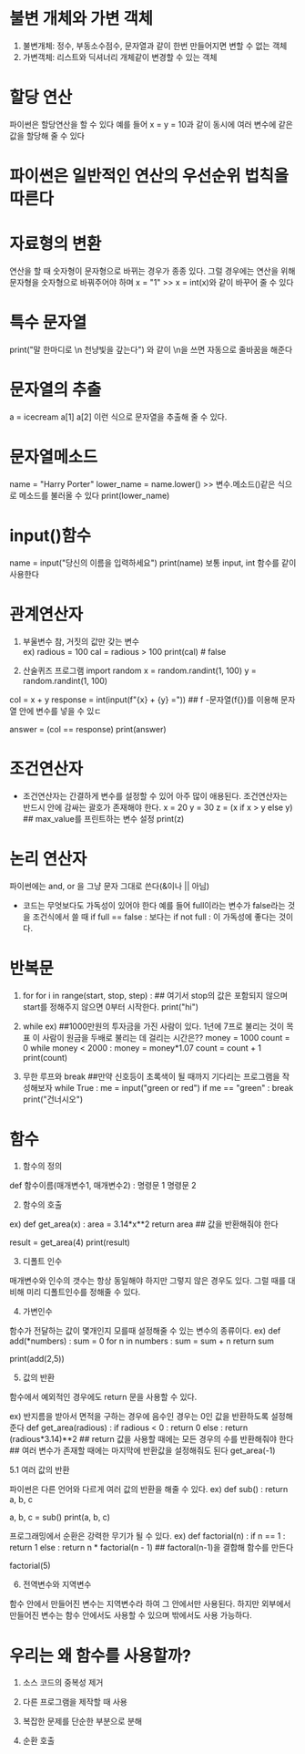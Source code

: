 # 불변 개체와 가변 객체

1. 불변개체: 정수, 부동소수점수, 문자열과 같이 한번 만들어지면 변할 수 없는 객체
2. 가변객체: 리스트와 딕셔너리 개체같이 변경할 수 있는 객체

# 할당 연산

파이썬은 할당연산을 할 수 있다 예를 들어 x = y = 10과 같이 동시에 여러 변수에 같은 값을 할당해 줄 수 있다

# 파이썬은 일반적인 연산의 우선순위 법칙을 따른다

# 자료형의 변환

연산을 할 때 숫자형이 문자형으로 바뀌는 경우가 종종 있다. 그럴 경우에는 연산을 위해 문자형을 숫자형으로 바꿔주어야 하며 
x = "1" >> x = int(x)와 같이 바꾸어 줄 수 있다

# 특수 문자열
print("말 한마디로 \n 천냥빛을 갚는다") 와 같이 \n을 쓰면 자동으로 줄바꿈을 해준다

# 문자열의 추출
a = icecream 
a[1]
a[2] 이런 식으로 문자열을 추출해 줄 수 있다.

# 문자열메소드
name = "Harry Porter"
lower_name = name.lower() >> 변수.메소드()같은 식으로 메소드를 불러올 수 있다
print(lower_name) 

# input()함수
name = input("당신의 이름을 입력하세요")
print(name)
보통 input, int 함수를 같이 사용한다

# 관계연산자

1. 부울변수
참, 거짓의 값만 갖는 변수                
ex) radious = 100
cal = radious > 100
print(cal) # false

2. 산술퀴즈 프로그램
import random
x = random.randint(1, 100)
y = random.randint(1, 100)

col = x + y
response = int(input(f"{x} + {y} ="))  ## f -문자열(f{})를 이용해 문자열 안에 변수를 넣을 수 있ㄷ

answer = (col == response)
print(answer)

# 조건연산자

- 조건연산자는 간결하게 변수를 설정할 수 있어 아주 많이 애용된다.
  조건연산자는 반드시 안에 감싸는 괄호가 존재해야 한다.
x = 20
y = 30
z = (x if x > y else y)  ## max_value를 프린트하는 변수 설정
print(z)

# 논리 연산자

파이썬에는 and, or 을 그냥 문자 그대로 쓴다(&이나 || 아님)

- 코드는 무엇보다도 가독성이 있어야 한다
예를 들어 full이라는 변수가 false라는 것을 조건식에서 쓸 때 
if full == false : 보다는
if not full : 이 가독성에 좋다는 것이다.

# 반복문

1. for
for i in range(start, stop, step) :  ## 여기서 stop의 값은 포함되지 않으며 start를 정해주지 않으면 0부터 시작한다.
   print("hi")
   
2. while
ex) ##1000만원의 투자금을 가진 사람이 있다. 1년에 7프로 불리는 것이 목표 이 사람이 원금을 두배로 불리는 데 걸리는 시간은??
money = 1000
count = 0
while money < 2000 :
    money = money*1.07
    count = count + 1
print(count)

3. 무한 루프와 break
##만약 신호등이 초록색이 될 때까지 기다리는 프로그램을 작성해보자
while True :
    me = input("green or red")
    if me == "green" :
       break
print("건너시오")

# 함수

1. 함수의 정의

def 함수이름(매개변수1, 매개변수2) :
    명령문 1
    명령문 2

2. 함수의 호출

ex) def get_area(x) :
    area = 3.14*x**2
    return area  ## 값을 반환해줘야 한다

result = get_area(4)
print(result)

3. 디폴트 인수

매개변수와 인수의 갯수는 항상 동일해야 하지만 그렇지 않은 경우도 있다. 그럴 때를 대비해 미리 디폴트인수를 정해줄 수 있다.

4. 가변인수

함수가 전달하는 값이 몇개인지 모를때 설정해줄 수 있는 변수의 종류이다.
ex) def add(*numbers) :
    sum = 0
    for n in numbers :
        sum = sum + n
    return sum

print(add(2,5))

5. 값의 반환

함수에서 예외적인 경우에도 return 문을 사용할 수 있다.

ex) 반지름을 받아서 면적을 구하는 경우에 음수인 경우는 0인 값을 반환하도록 설정해준다
def get_area(radious) :
    if radious < 0 :
        return 0
    else :
        return (radious*3.14)**2             ## return 값을 사용할 때에는 모든 경우의 수를 반환해줘야 한다
                                               ## 여러 변수가 존재할 때에는 마지막에 반환값을 설정해줘도 된다
get_area(-1)  

5.1 여러 값의 반환

파이썬은 다른 언어와 다르게 여러 값의 반환을 해줄 수 있다.
ex) def sub() :
    return a, b, c

a, b, c = sub()
print(a, b, c)

프로그래밍에서 순환은 강력한 무기가 될 수 있다.
ex) def factorial(n) :
    if n == 1 :
        return 1
    else :
        return n * factorial(n - 1)   ## factoral(n-1)을 결합해 함수를 만든다

factorial(5)

6. 전역변수와 지역변수

함수 안에서 만들어진 변수는 지역변수라 하여 그 안에서만 사용된다.
하지만 외부에서 만들어진 변수는 함수 안에서도 사용할 수 있으며 밖에서도 사용 가능하다.

# 우리는 왜 함수를 사용할까?

1. 소스 코드의 중복성 제거

2. 다른 프로그램을 제작할 때 사용

3. 복잡한 문제를 단순한 부분으로 분해

6. 순환 호출

